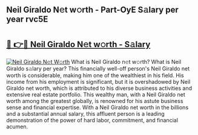 ## Neil Giraldo N𝚎t w𝚘rth - Part-OyE S𝚊lary per year rvc5E

# <h2><a href="http://gc1falj.nevu.top/?p=Neil+Giraldo">🔗 👉🔴 Neil Giraldo N𝚎t w𝚘rth - S𝚊lary</a></h2>

[![Neil Giraldo N𝚎t W𝚘rth](https://i.imgur.com/Oavwk0R.jpeg)](http://gc1falj.nevu.top/?p=Neil+Giraldo)
What is Neil Giraldo n𝚎t w𝚘rth? What is Neil Giraldo s𝚊lary per year?
This financially well-off person's Neil Giraldo net worth is considerable, making him one of the wealthiest in his field. His income from his employment is significant, but it is overshadowed by Neil Giraldo net worth, which is attributed to his diverse business activities and extensive real estate portfolio. This wealthy man, with a Neil Giraldo net worth among the greatest globally, is renowned for his astute business sense and financial expertise. With a Neil Giraldo net worth in the billions and a substantial annual salary, this affluent person is a leading demonstration of the power of hard labor, commitment, and financial acumen.
